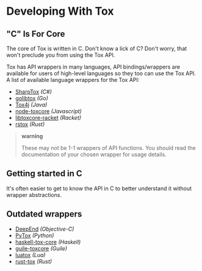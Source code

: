 # Developing With Tox
## "C" Is For Core

The core of Tox is written in C. Don't know a lick of C? Don't worry,
that won't preclude you from using the Tox API.

Tox has API wrappers in many languages, API bindings/wrappers are available
for users of high-level languages so they too can use the Tox API. A
list of available language wrappers for the Tox API:

-   [SharpTox](https://github.com/Impyy/SharpTox) *(C\#)*
-   [golibtox](https://github.com/codedust/go-tox) *(Go)*
-   [Tox4j](https://github.com/tox4j/tox4j) *(Java)*
-   [node-toxcore](https://github.com/saneki/node-toxcore) *(Javascript)*
-   [libtoxcore-racket](https://github.com/lehitoskin/libtoxcore-racket) *(Racket)*
-   [rstox](https://github.com/suhr/rstox/) *(Rust)*

> **warning**
>
> These may not be 1-1 wrappers of API functions. You should read the
> documentation of your chosen wrapper for usage details.

## Getting started in C

It's often easier to get to know the API in C to better understand it
without wrapper abstractions.

## Outdated wrappers

-   [DeepEnd](https://github.com/stal888/DeepEnd) *(Objective-C)*
-   [PyTox](https://github.com/aitjcize/PyTox) *(Python)*
-   [haskell-tox-core](https://github.com/ollieh/haskell-tox-core)
    *(Haskell)*
-   [guile-toxcore](https://github.com/urras/guile-toxcore) *(Guile)*
-   [luatox](https://github.com/peersuasive/luatox/) *(Lua)*
-   [rust-tox](https://github.com/mahkoh/rust-tox/) *(Rust)*
